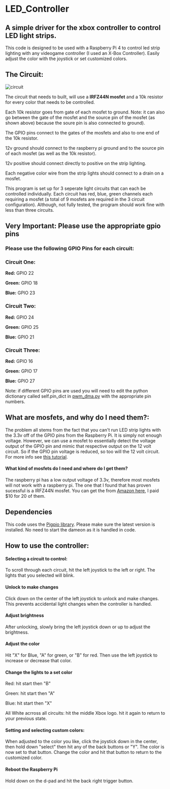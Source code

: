 # LED_Controller
## **A simple driver for the xbox controller to control LED light strips.**

This code is designed to be used with a Raspberry Pi 4 to control led strip lighting with any videogame controller (I used an X-Box Controller). 
Easily adjust the color with the joystick or set customized colors.

## The Circuit: 

![circuit](https://user-images.githubusercontent.com/53206149/206931516-39050a2c-bb77-44d2-bfe4-487b7e7f8cca.png)


The circuit that needs to built, will use a **IRFZ44N mosfet** and a 10k resistor for every color that needs to be controlled. 

Each 10k resistor goes from gate of each mosfet to ground. Note: it can also go between the gate of the mosfet and the source pin of the mosfet (as shown above) because the soure pin is also connected to ground). 

The GPIO pins connect to the gates of the mosfets and also to one end of the 10k resistor.

12v ground should connect to the raspberry pi ground and to the source pin of each mosfet (as well as the 10k resistor). 

12v positive should connect directly to positive on the strip lighting. 

Each negative color wire from the strip lights should connect to a drain on a mosfet. 

This program is set up for 3 seperate light circuits that can each be controlled individually. Each circuit has red, blue, green channels each requiring a mosfet (a total of 9 mosfets are required in the 3 circuit configuration).
Although, not fully tested, the program should work fine with less than three circuits. 

##                                       Very Important: Please use the appropriate gpio pins  
                          

### Please use the following GPIO Pins for each circuit:
### Circuit One:

**Red:** GPIO 22

**Green:** GPIO 18

**Blue:** GPIO 23

### Circuit Two:

**Red:** GPIO 24

**Green:** GPIO 25

**Blue:** GPIO 21

### Circuit Three:

**Red:** GPIO 16

**Green:** GPIO 17

**Blue:** GPIO 27
                      
                            
                            
                            
Note: if different GPIO pins are used you will need to edit the python dictionary called self.pin_dict in [pwm_dma.py](/pwm_dma.py) with the appropriate pin numbers.

## What are mosfets, and why do I need them?:

The problem all stems from the fact that you can't run LED strip lights with the 3.3v off of the GPIO pins from the Raspberry Pi. It is simply not enough voltage. However, we can use a mosfet to essentially detect the voltage output of the GPIO pin and mimic that respective output on the 12 volt circuit. So if the GPIO pin voltage is reduced, so too will the 12 volt circuit. For more info see [this tutorial](https://dordnung.de/raspberrypi-ledstrip/).
#### What kind of mosfets do I need and where do I get them?

The raspberry pi has a low output voltage of 3.3v, therefore most mosfets will not work with a raspberry pi. The one that I found that has proven sucessful is a IRFZ44N mosfet. You can get the from [Amazon here](https://smile.amazon.com/dp/B07MW1N4Q5?psc=1&ref=ppx_yo2ov_dt_b_product_details), I paid $10 for 20 of them.

## Dependencies

This code uses the [Pigpio library](https://github.com/joan2937/pigpio). Please make sure the latest version is installed. No need to start the dameon as it is handled in code.

## How to use the controller:

#### Selecting a circuit to control:

To scroll through each circuit, hit the left joystick to the left or right. The lights that you selected will blink.

#### Unlock to make changes

Click down on the center of the left joystick to unlock and make changes. This prevents accidental light changes when the controller is handled. 

#### Adjust brightness

After unlocking, slowly bring the left joystick down or up to adjust the brightness. 

#### Adjust the color

Hit "X" for Blue, "A" for green, or "B" for red. Then use the left joystick to increase or decrease that color. 

#### Change the lights to a set color

Red: hit start then "B" 

Green: hit start then "A"

Blue: hit start then "X"

All White acrross all circuits: hit the middle Xbox logo. hit it again to return to your previous state.

#### Setting and selecting custom colors:

When adjusted to the color you like, click the joystick down in the center, then hold down "select" then hit any of the back buttons or "Y". The color is now set to that button. Change the color and hit that button to return to the customized color.

#### Reboot the Raspberry Pi

Hold down on the d-pad and hit the back right trigger button.




